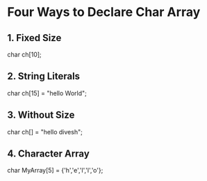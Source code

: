 
# Four Ways to Declare Char Array

## 1. Fixed Size
char ch[10];

## 2. String Literals
char ch[15] = "hello World";

## 3. Without Size
char ch[] = "hello divesh";

## 4. Character Array
char MyArray[5] = {'h','e','l','l','o'};
